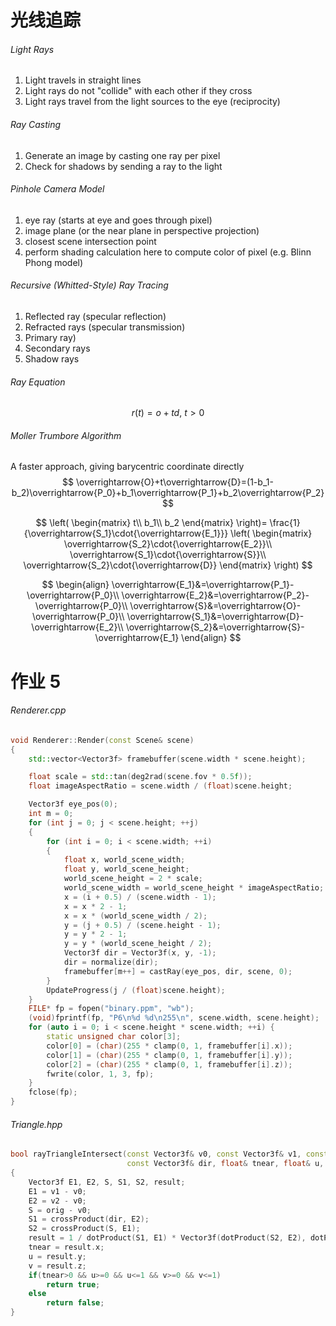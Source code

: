 # 光线追踪

###### Light Rays

1. Light travels in straight lines
2. Light rays do not "collide" with each other if they cross
3. Light rays travel from the light sources to the eye (reciprocity)

###### Ray Casting

1. Generate an image by casting one ray per pixel
2. Check for shadows by sending a ray to the light

###### Pinhole Camera Model

1. eye ray (starts at eye and goes through pixel)
2. image plane (or the near plane in perspective projection)
3. closest scene intersection point
4. perform shading calculation here to compute color of pixel (e.g. Blinn Phong model)

###### Recursive (Whitted-Style) Ray Tracing

1. Reflected ray (specular reflection)
2. Refracted rays (specular transmission)
3. Primary ray)
4. Secondary rays
5. Shadow rays

###### Ray Equation

$$
r(t)=o+td,\ t>0
$$

###### Moller Trumbore Algorithm

A faster approach, giving barycentric coordinate directly
$$
\overrightarrow{O}+t\overrightarrow{D}=(1-b_1-b_2)\overrightarrow{P_0}+b_1\overrightarrow{P_1}+b_2\overrightarrow{P_2}
$$

$$
\left(
\begin{matrix}
t\\
b_1\\
b_2
\end{matrix}
\right)=
\frac{1}{\overrightarrow{S_1}\cdot{\overrightarrow{E_1}}}
\left(
\begin{matrix}
\overrightarrow{S_2}\cdot{\overrightarrow{E_2}}\\
\overrightarrow{S_1}\cdot{\overrightarrow{S}}\\
\overrightarrow{S_2}\cdot{\overrightarrow{D}}
\end{matrix}
\right)
$$

$$
\begin{align}
\overrightarrow{E_1}&=\overrightarrow{P_1}-\overrightarrow{P_0}\\
\overrightarrow{E_2}&=\overrightarrow{P_2}-\overrightarrow{P_0}\\
\overrightarrow{S}&=\overrightarrow{O}-\overrightarrow{P_0}\\
\overrightarrow{S_1}&=\overrightarrow{D}-\overrightarrow{E_2}\\
\overrightarrow{S_2}&=\overrightarrow{S}-\overrightarrow{E_1}
\end{align}
$$

# 作业 5

###### Renderer.cpp

```c++
void Renderer::Render(const Scene& scene)
{
    std::vector<Vector3f> framebuffer(scene.width * scene.height);

    float scale = std::tan(deg2rad(scene.fov * 0.5f));
    float imageAspectRatio = scene.width / (float)scene.height;

    Vector3f eye_pos(0);
    int m = 0;
    for (int j = 0; j < scene.height; ++j)
    {
        for (int i = 0; i < scene.width; ++i)
        {
            float x, world_scene_width;
            float y, world_scene_height;
            world_scene_height = 2 * scale;
            world_scene_width = world_scene_height * imageAspectRatio; 
            x = (i + 0.5) / (scene.width - 1);
            x = x * 2 - 1;
            x = x * (world_scene_width / 2);
            y = (j + 0.5) / (scene.height - 1);
            y = y * 2 - 1; 
            y = y * (world_scene_height / 2);         
            Vector3f dir = Vector3f(x, y, -1);
            dir = normalize(dir);
            framebuffer[m++] = castRay(eye_pos, dir, scene, 0);
        }
        UpdateProgress(j / (float)scene.height);
    }
    FILE* fp = fopen("binary.ppm", "wb");
    (void)fprintf(fp, "P6\n%d %d\n255\n", scene.width, scene.height);
    for (auto i = 0; i < scene.height * scene.width; ++i) {
        static unsigned char color[3];
        color[0] = (char)(255 * clamp(0, 1, framebuffer[i].x));
        color[1] = (char)(255 * clamp(0, 1, framebuffer[i].y));
        color[2] = (char)(255 * clamp(0, 1, framebuffer[i].z));
        fwrite(color, 1, 3, fp);
    }
    fclose(fp);    
}
```

###### Triangle.hpp

```c++
bool rayTriangleIntersect(const Vector3f& v0, const Vector3f& v1, const Vector3f& v2, const Vector3f& orig,
                          const Vector3f& dir, float& tnear, float& u, float& v)
{
    Vector3f E1, E2, S, S1, S2, result;
    E1 = v1 - v0;
    E2 = v2 - v0;
    S = orig - v0;
    S1 = crossProduct(dir, E2);
    S2 = crossProduct(S, E1);
    result = 1 / dotProduct(S1, E1) * Vector3f(dotProduct(S2, E2), dotProduct(S1, S), dotProduct(S2, dir));
    tnear = result.x;
    u = result.y;
    v = result.z;
    if(tnear>0 && u>=0 && u<=1 && v>=0 && v<=1)
        return true;
    else
        return false;
}
```

